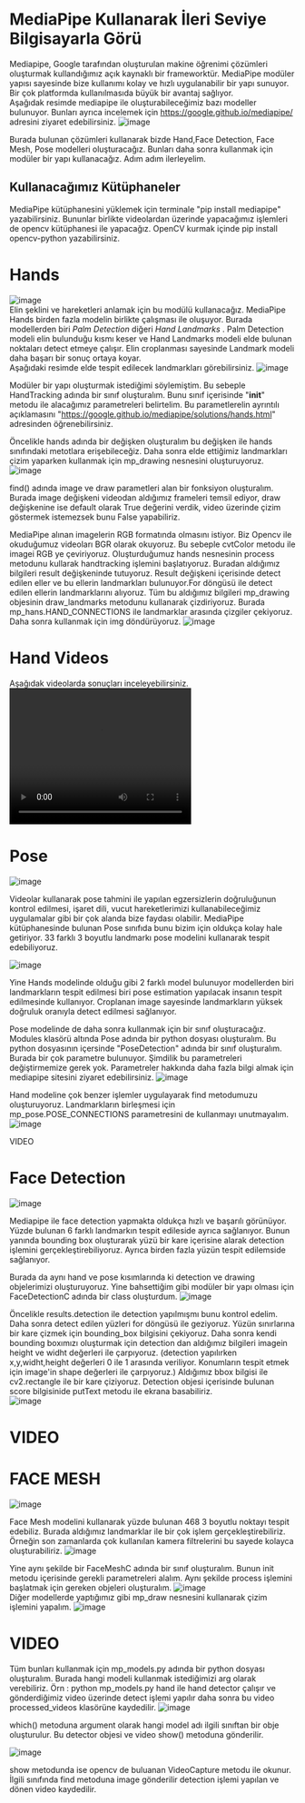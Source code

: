# MediaPipe Kullanarak İleri Seviye Bilgisayarla Görü 

Mediapipe, Google tarafından oluşturulan makine öğrenimi çözümleri oluşturmak kullandığımız açık kaynaklı bir frameworktür. 
MediaPipe modüler yapısı sayesinde bize kullanımı kolay ve hızlı uygulanabilir bir yapı sunuyor. Bir çok platformda kullanılmasıda büyük bir avantaj sağlıyor.  
Aşağıdak resimde mediapipe ile oluşturabileceğimiz bazı modeller bulunuyor. Bunları ayrıca incelemek için https://google.github.io/mediapipe/ adresini ziyaret edebilirsiniz. 
![image](images/solutions1.png)  

Burada bulunan çözümleri kullanarak bizde Hand,Face Detection, Face Mesh, Pose modelleri oluşturacağız. Bunları daha sonra kullanmak için modüler bir yapı kullanacağız. Adım adım ilerleyelim.  

## Kullanacağımız Kütüphaneler
MediaPipe kütüphanesini yüklemek için terminale "pip install mediapipe" yazabilirsiniz. 
Bununlar birlikte videolardan üzerinde yapacağımız işlemleri de opencv kütüphanesi ile yapacağız. 
OpenCV kurmak içinde pip install opencv-python yazabilirsiniz.



# Hands
![image](images/handv1.png)  
Elin şeklini ve hareketleri anlamak için bu modülü kullanacağız. MediaPipe Hands birden fazla modelin birlikte çalışması ile oluşuyor. Burada modellerden biri *Palm Detection* diğeri *Hand Landmarks* . Palm Detection modeli elin bulunduğu kısmı keser ve Hand Landmarks modeli elde bulunan noktaları detect etmeye çalışır. Elin croplanması sayesinde Landmark modeli daha başarı bir sonuç ortaya koyar.  
Aşağıdaki resimde elde tespit edilecek landmarkları görebilirsiniz. 
![image](images/handlms.png)  

Modüler bir yapı oluşturmak istediğimi söylemiştim. Bu sebeple HandTracking adında bir sınıf oluşturalım. Bunu sınıf içerisinde "__init__" metodu ile alacağımız parametreleri belirtelim. Bu parametlerelin ayrıntılı açıklamasını "https://google.github.io/mediapipe/solutions/hands.html" adresinden öğrenebilirsiniz.  

Öncelikle hands adında bir değişken oluşturalım bu değişken ile hands sınıfındaki metotlara erişebileceğiz. Daha sonra elde ettiğimiz landmarkları çizim yaparken kullanmak için mp_drawing nesnesini oluşturuyoruz.
![image](images/handc1.png)  

find() adında image ve draw parametleri alan bir fonksiyon oluşturalım. Burada image değişkeni videodan aldığımız frameleri temsil ediyor, draw değişkenine ise default olarak True değerini verdik, video üzerinde çizim göstermek istemezsek bunu False yapabiliriz.  

MediaPipe alınan imagelerin RGB formatında olmasını istiyor. Biz Opencv ile okuduğumuz videoları BGR olarak okuyoruz. Bu sebeple cvtColor metodu ile imagei RGB ye çeviriyoruz.
Oluşturduğumuz hands nesnesinin process metodunu kullarak handtracking işlemini başlatıyoruz. Buradan aldığımız bilgileri result değişkeninde tutuyoruz. Result değişkeni içerisinde detect edilen eller ve bu ellerin landmarkları bulunuyor.For döngüsü ile detect edilen ellerin landmarklarını alıyoruz. Tüm bu aldığımız bilgileri mp_drawing objesinin draw_landmarks metodunu kullanarak çizdiriyoruz. Burada mp_hans.HAND_CONNECTIONS ile landmarklar arasında çizgiler çekiyoruz. Daha sonra kullanmak için img döndürüyoruz. 
![image](images/handc2.png)  


# Hand Videos
Aşağıdak videolarda sonuçları inceleyebilirsiniz. 
<video width="320" height="240" src="videos/hand1.mp4" type="video/mp4"/> 
<video width="320" height="240" src="videos/hand1.mp4" type="video/mp4"/> 


# Pose
![image](images/posev1.png)  

Videolar kullanarak pose tahmini ile yapılan egzersizlerin doğruluğunun kontrol edilmesi, işaret dili, vucut hareketlerimizi kullanabileceğimiz uygulamalar gibi bir çok alanda bize faydası olabilir. MediaPipe kütüphanesinde bulunan Pose sınıfıda bunu bizim için oldukça kolay hale getiriyor. 33 farklı 3 boyutlu landmarkı pose modelini kullanarak tespit edebiliyoruz.   

![image](images/pose1.png)  

Yine Hands modelinde olduğu gibi 2 farklı model bulunuyor modellerden biri landmarkların tespit edilmesi biri pose estimation yapılacak insanın tespit edilmesinde kullanıyor. Croplanan image sayesinde landmarkların yüksek doğruluk oranıyla detect edilmesi sağlanıyor.  

Pose modelinde de daha sonra kullanmak için bir sınıf oluşturacağız. Modules klasörü altında Pose adında bir python dosyası oluşturalım. Bu python dosyasının içersinde "PoseDetection" adında bir sınıf oluşturalım. Burada bir çok parametre bulunuyor. Şimdilik bu parametreleri değiştirmemize gerek yok. Parametreler hakkında daha fazla bilgi almak için mediapipe sitesini ziyaret edebilirsiniz.
![image](images/posec1.png)  

Hand modeline çok benzer işlemler uygulayarak find metodumuzu oluşturuyoruz. Landmarkların birleşmesi için mp_pose.POSE_CONNECTIONS parametresini de kullanmayı unutmayalım.  
![image](images/posec2.png)  

VIDEO

# Face Detection 
![image](images/facev1.png)  

Mediapipe ile face detection yapmakta oldukça hızlı ve başarılı görünüyor. Yüzde bulunan 6 farklı landmarkın tespit edileside ayrıca sağlanıyor. Bunun yanında bounding box oluşturarak yüzü bir kare içerisine alarak detection işlemini gerçekleştirebiliyoruz. Ayrıca birden fazla yüzün tespit edilemside sağlanıyor. 

Burada da aynı hand ve pose kısımlarında ki detection ve drawing objelerimizi oluşturuyoruz. Yine bahsettiğim gibi modüler bir yapı olması için FaceDetectionC adında bir class oluşturdum. 
![image](images/faced1.png)   

Öncelikle results.detection ile detection yapılmışmı bunu kontrol edelim. Daha sonra detect edilen yüzleri for döngüsü ile geziyoruz. Yüzün sınırlarına bir kare çizmek için bounding_box bilgisini çekiyoruz. Daha sonra kendi bounding boxımızı oluşturmak için detection dan aldığımız bilgileri imagein height ve widht değerleri ile çarpıyoruz. (detection yapılırken x,y,widht,height değerleri 0 ile 1 arasında veriliyor. Konumların tespit etmek için image'in shape değerleri ile çarpıyoruz.) Aldığımız bbox bilgisi ile cv2.rectangle ile bir kare çiziyoruz. Detection objesi içerisinde bulunan score bilgisinide putText metodu ile ekrana basabiliriz.   
![image](images/faced2.png)   
# VIDEO


# FACE MESH 
![image](images/facev2.png)  

Face Mesh modelini kullanarak yüzde bulunan 468 3 boyutlu noktayı tespit edebiliz. Burada aldığımız landmarklar ile bir çok işlem gerçekleştirebiliriz. Örneğin son zamanlarda çok kullanılan kamera filtrelerini bu sayede kolayca oluşturabiliriz. 
![image](images/facemg1.png) 

Yine aynı şekilde bir FaceMeshC adında bir sınıf oluşturalım. Bunun init metodu içerisinde gerekli parametreleri alalım. Aynı şekilde process işlemini başlatmak için gereken objeleri oluşturalım. 
![image](images/facem1.png)  
Diğer modellerde yaptığımız gibi mp_draw nesnesini kullanarak çizim işlemini yapalım. 
![image](images/facem2.png)  
# VIDEO

Tüm bunları kullanmak için mp_models.py adında bir python dosyası oluşturalım. Burada hangi modeli kullanmak istediğimizi arg olarak verebiliriz. Örn : python mp_models.py hand ile hand detector çalışır ve gönderdiğimiz video üzerinde detect işlemi yapılır daha sonra bu video processed_videos klasörüne kaydedilir. 
![image](images/main1.png)   

which() metoduna argument olarak hangi model adı ilgili sınıftan bir obje oluşturulur. Bu detector objesi ve video show() metoduna gönderilir. 

![image](images/main2.png)   

show metodunda ise opencv de buluanan VideoCapture metodu ile okunur. İlgili sınıfında find metoduna image gönderilir detection işlemi yapılan ve dönen video kaydedilir. 



















